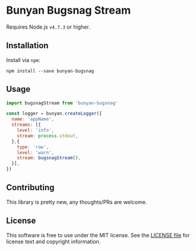 # Bunyan Bugsnag Stream



Requires Node.js `v4.7.3` or higher.

## Installation

Install via `npm`:

```
npm install --save bunyan-bugsnag
```

## Usage

```javascript
import bugsnagStream from 'bunyan-bugsnag'

const logger = bunyan.createLogger({
  name: 'appName',
  streams: [{
    level: 'info',
    stream: process.stdout,
  },{
    type: 'raw',
    level: 'warn',
    stream: bugsnagStream(),
  }],
})
```

## Contributing

This library is pretty new, any thoughts/PRs are welcome.


## License

This software is free to use under the MIT license.
See the [LICENSE file](/LICENSE.md) for license text and copyright information.
